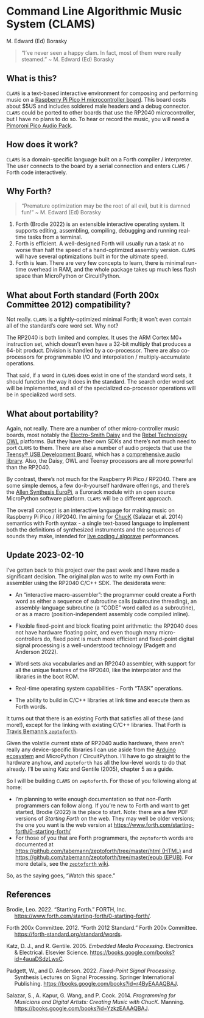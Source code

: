 Command Line Algorithmic Music System (CLAMS)
================
M. Edward (Ed) Borasky

> “I’ve never seen a happy clam. In fact, most of them were really
> steamed.” \~ M. Edward (Ed) Borasky

## What is this?

`CLAMS` is a text-based interactive environment for composing and
performing music on a [Raspberry Pi Pico H microcontroller
board](https://www.raspberrypi.com/products/raspberry-pi-pico/).
This board costs about \$5US and includes soldered male headers and a
debug connector. `CLAMS` could be ported to other boards that
use the RP2040 microcontroller, but I have no plans to do so. To hear or
record the music, you will need a [Pimoroni Pico Audio
Pack](https://shop.pimoroni.com/products/pico-audio-pack?variant=32369490853971).

## How does it work?

`CLAMS` is a domain-specific language built on a Forth compiler /
interpreter. The user connects to the board by a serial
connection and enters `CLAMS` / Forth code interactively.

## Why Forth?

> “Premature optimization may be the root of all evil, but it is damned
> fun!” \~ M. Edward (Ed) Borasky

1.  Forth (Brodie 2022) is an extensible interactive operating system.
    It supports editing, assembling, compiling, debugging and running
    real-time tasks from a terminal.
2.  Forth is efficient. A well-designed Forth will usually run a task at
    no worse than half the speed of a hand-optimized assembly version.
    `CLAMS` will have several optimizations built in for the ultimate
    speed.
3.  Forth is lean. There are very few concepts to learn, there is
    minimal run-time overhead in RAM, and the whole package takes up
    much less flash space than MicroPython or CircuitPython.

## What about Forth standard (Forth 200x Committee 2012) compatibility?

Not really. `CLAMS` is a tightly-optimized minimal Forth; it won’t even
contain all of the standard’s core word set. Why not?

The RP2040 is both limited and complex. It uses the ARM Cortex M0+
instruction set, which doesn’t even have a 32-bit multiply that produces
a 64-bit product. Division is handled by a co-processor. There are also
co-processors for programmable I/O and interpolation /
multiply-accumulate operations.

That said, if a word in `CLAMS` does exist in one of the standard word
sets, it should function the way it does in the standard. The search
order word set will be implemented, and all of the specialized
co-processor operations will be in specialized word sets.

## What about portability?

Again, not really. There are a number of other micro-controller music
boards, most notably the [Electro-Smith
Daisy](https://www.electro-smith.com/daisy "Electro-Smith Daisy") and
the [Rebel Technology
OWL](https://github.com/RebelTechnology/OpenWare "Rebel Technology on GitHub")
platforms. But they have their own SDKs and there’s not much need to
port `CLAMS` to them. There are also a number of audio projects that use
the [Teensy® USB Development
Board](https://www.pjrc.com/teensy/ "Teensy Home Page"), which has a
[comprehensive audio
library](https://www.pjrc.com/teensy/td_libs_Audio.html "Teensy Audio Library").
Also, the Daisy, OWL and Teensy processors are all more powerful than
the RP2040.

By contrast, there’s not much for the Raspberry Pi Pico / RP2040. There
are some simple demos, a few do-it-yourself hardware offerings, and
there’s the [Allen Synthesis
EuroPi](https://allensynthesis.co.uk/modules/europi.html "EuroPi module"),
a Eurorack module with an open source MicroPython software platform.
`CLAMS` will be a different approach.

The overall concept is an interactive language for making music on
Raspberry Pi Pico / RP2040. I’m aiming for
[ChucK](https://chuck.stanford.edu/ "ChucK Home Page") (Salazar et al.
2014) semantics with Forth syntax - a single text-based language to
implement both the definitions of synthesized instruments and the
sequences of sounds they make, intended for [live coding /
algorave](https://github.com/toplap/awesome-livecoding "Awesome Live Coding :ist on GitHub")
performances.

## Update 2023-02-10

I’ve gotten back to this project over the past week and I have made a
significant decision. The original plan was to write my own Forth in
assembler using the RP2040 C/C++ SDK. The desiderata were:

- An “interactive macro-assembler”: the programmer could create a Forth
  word as either a sequence of subroutine calls (subroutine threading),
  an assembly-language subroutine (a “CODE” word called as a
  subroutine), or as a macro (position-independent assembly code
  compiled inline).

- Flexible fixed-point and block floating point arithmetic: the RP2040
  does not have hardware floating point, and even though many
  micro-controllers do, fixed point is much more efficient and
  fixed-point digital signal processing is a well-understood technology
  (Padgett and Anderson 2022).

- Word sets aka vocabularies and an RP2040 assembler, with support for
  all the unique features of the RP2040, like the interpolator and the
  libraries in the boot ROM.

- Real-time operating system capabilities - Forth “TASK” operations.

- The ability to build in C/C++ libraries at link time and execute them
  as Forth words.

It turns out that there is an existing Forth that satisfies all of these
(and more!), except for the linking with existing C/C++ libraries. That
Forth is [Travis Bemann’s
`zeptoforth`](https://github.com/tabemann/zeptoforth "zeptoforth on GitHub").

Given the volatile current state of RP2040 audio hardware, there aren’t
really any device-specific libraries I can use aside from the [Arduino
ecosystem](https://github.com/pschatzmann/arduino-audio-tools "Arduino Audio Tools on GitHub")
and MicroPython / CircuitPython. I’ll have to go straight to the
hardware anyhow, and `zeptoforth` has all the low-level words to do that
already. I’ll be using Katz and Gentile (2005), chapter 5 as a guide.

So I will be building `CLAMS` on `zeptoforth`. For those of you
following along at home:

- I’m planning to write enough documentation so that non-Forth
  programmers can follow along. If you’re new to Forth and want to get
  started, Brodie (2022) is the place to start. Note: there are a few
  PDF versions of *Starting Forth* on the web. They may well be older
  versions; the one you want is the web version at
  <https://www.forth.com/starting-forth/0-starting-forth/>
- For those of you that are Forth programmers, the `zeptoforth` words
  are documented at
  [https://github.com/tabemann/zeptoforth/tree/master/html
  (HTML)](https://github.com/tabemann/zeptoforth/tree/master/html "zeptoforth HTML word list")
  and [https://github.com/tabemann/zeptoforth/tree/master/epub
  (EPUB)](https://github.com/tabemann/zeptoforth/tree/master/epub "zeptoforth EPUB word list").
  For more details, see the [`zeptoforth`
  wiki](https://github.com/tabemann/zeptoforth/wiki "zeptoforth wiki").

So, as the saying goes, “Watch this space.”

## References

<div id="refs" class="references csl-bib-body hanging-indent">

<div id="ref-brodie2022" class="csl-entry">

Brodie, Leo. 2022. “Starting Forth.” FORTH, Inc.
<https://www.forth.com/starting-forth/0-starting-forth/>.

</div>

<div id="ref-forth2022" class="csl-entry">

Forth 200x Committee. 2012. “Forth 2012 Standard.” Forth 200x Committee.
<https://forth-standard.org/standard/words>.

</div>

<div id="ref-katz2005embedded" class="csl-entry">

Katz, D. J., and R. Gentile. 2005. *Embedded Media Processing*.
Electronics & Electrical. Elsevier Science.
<https://books.google.com/books?id=4auaDSdzLwsC>.

</div>

<div id="ref-padgett2022fixed" class="csl-entry">

Padgett, W., and D. Anderson. 2022. *Fixed-Point Signal Processing*.
Synthesis Lectures on Signal Processing. Springer International
Publishing. <https://books.google.com/books?id=r4ByEAAAQBAJ>.

</div>

<div id="ref-salazar2014programming" class="csl-entry">

Salazar, S., A. Kapur, G. Wang, and P. Cook. 2014. *Programming for
Musicians and Digital Artists: Creating Music with ChucK*. Manning.
<https://books.google.com/books?id=YzkzEAAAQBAJ>.

</div>

</div>
